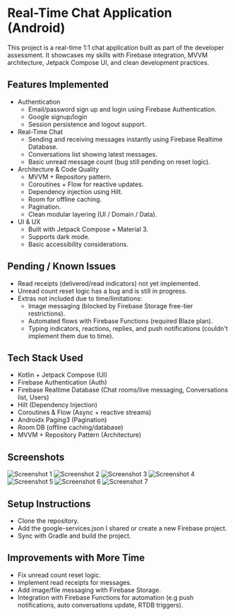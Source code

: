 
# Real-Time Chat Application (Android)

This project is a real-time 1:1 chat application built as part of the developer assessment. It showcases my skills with Firebase integration, MVVM architecture, Jetpack Compose UI, and clean development practices.

## Features Implemented
* Authentication
    * Email/password sign up and login using    Firebase Authentication.
    * Google signup/login
    * Session persistence and logout support.
* Real-Time Chat
    * Sending and receiving messages instantly using Firebase Realtime Database.
    * Conversations list showing latest messages.
    * Basic unread message count (bug still pending on reset logic).
* Architecture & Code Quality
    * MVVM + Repository pattern.
    * Coroutines + Flow for reactive updates.
    * Dependency injection using Hilt.
    * Room for offline caching.
    * Pagination.
    * Clean modular layering (UI / Domain / Data).
* UI & UX
    * Built with Jetpack Compose + Material 3.
    * Supports dark mode.
    * Basic accessibility considerations.

## Pending / Known Issues
* Read receipts (delivered/read indicators) not yet implemented.
* Unread count reset logic has a bug and is still in progress.
* Extras not included due to time/limitations:
    * Image messaging (blocked by Firebase Storage free-tier restrictions).
    * Automated flows with Firebase Functions (required Blaze plan).
    * Typing indicators, reactions, replies, and push notifications (couldn't implement them due to time).

## Tech Stack Used
* Kotlin + Jetpack Compose (UI)
* Firebase Authentication (Auth)
* Firebase Realtime Database (Chat rooms/live messaging, Conversations list, Users)
* Hilt (Dependency Injection)
* Coroutines & Flow (Async + reactive streams)
* Androidx Paging3 (Pagination)
* Room DB (offline caching/database)
* MVVM + Repository Pattern (Architecture)

## Screenshots
![Screenshot 1](images/Screenshot_1.png)
![Screenshot 2](images/Screenshot_2.png)
![Screenshot 3](images/Screenshot_3.png)
![Screenshot 4](images/Screenshot_4.png)
![Screenshot 5](images/Screenshot_5.png)
![Screenshot 6](images/Screenshot_6.png)
![Screenshot 7](images/Screenshot_7.png)

## Setup Instructions
* Clone the repository.
* Add the google-services.json I shared or create a new Firebase project.
* Sync with Gradle and build the project.

## Improvements with More Time
* Fix unread count reset logic.
* Implement read receipts for messages.
* Add image/file messaging with Firebase Storage.
* Integration with Firebase Functions for automation (e.g push notifications, auto conversations update, RTDB triggers).

